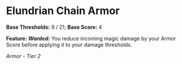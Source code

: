 # Elundrian Chain Armor

**Base Thresholds:** 9 / 21; **Base Score:** 4

**Feature:** ***Warded:*** You reduce incoming magic damage by your Armor Score before applying it to your damage thresholds.

*Armor - Tier 2*
